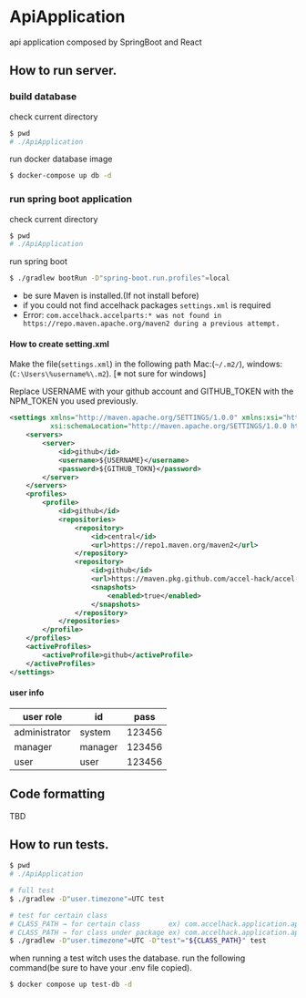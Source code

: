 # ApiApplication

api application composed by SpringBoot and React

## How to run server.

### build database

check current directory

```bash
$ pwd
# ./ApiApplication
```

run docker database image

```bash
$ docker-compose up db -d
```

### run spring boot application

check current directory

```bash
$ pwd
# ./ApiApplication
```

run spring boot

```bash
$ ./gradlew bootRun -D"spring-boot.run.profiles"=local
```

- be sure Maven is installed.(If not install before)
- if you could not find accelhack packages `settings.xml` is required
- Error: `com.accelhack.accelparts:* was not found in https://repo.maven.apache.org/maven2 during a previous attempt. `

#### How to create setting.xml

Make the file(`settings.xml`) in the following path Mac:(`~/.m2/`), windows: (`C:\Users\%username%\.m2`). [※ not sure for windows]

Replace USERNAME with your github account and GITHUB_TOKEN with the NPM_TOKEN you used previously.

```settings.xml
<settings xmlns="http://maven.apache.org/SETTINGS/1.0.0" xmlns:xsi="http://www.w3.org/2001/XMLSchema-instance"
          xsi:schemaLocation="http://maven.apache.org/SETTINGS/1.0.0 http://maven.apache.org/xsd/settings-1.0.0.xsd">
    <servers>
        <server>
            <id>github</id>
            <username>${USERNAME}</username>
            <password>${GITHUB_TOKN}</password>
        </server>
    </servers>
    <profiles>
        <profile>
            <id>github</id>
            <repositories>
                <repository>
                    <id>central</id>
                    <url>https://repo1.maven.org/maven2</url>
                </repository>
                <repository>
                    <id>github</id>
                    <url>https://maven.pkg.github.com/accel-hack/accel-parts</url>
                    <snapshots>
                        <enabled>true</enabled>
                    </snapshots>
                </repository>
            </repositories>
        </profile>
    </profiles>
    <activeProfiles>
        <activeProfile>github</activeProfile>
    </activeProfiles>
</settings>
```

#### user info

| user role     | id      | pass   |
|---------------|---------|--------|
| administrator | system  | 123456 |
| manager       | manager | 123456 |
| user          | user    | 123456 |

## Code formatting

TBD

## How to run tests.

```bash
$ pwd
# ./ApiApplication

# full test
$ ./gradlew -D"user.timezone"=UTC test

# test for certain class
# CLASS_PATH → for certain class       ex) com.accelhack.application.api.app.mapper.SampleMapperSTest
# CLASS_PATH → for class under package ex) com.accelhack.application.api.app.mapper.**
$ ./gradlew -D"user.timezone"=UTC -D"test"="${CLASS_PATH}" test
```

when running a test witch uses the database. run the following command(be sure to have your .env file copied).

```bash
$ docker compose up test-db -d
``````
